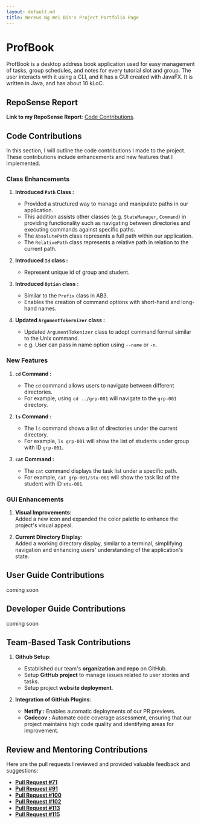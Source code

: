 ```yaml
---
layout: default.md
title: Nereus Ng Wei Bin's Project Portfolio Page
---
```


# ProfBook

ProfBook is a desktop address book application used for easy management of tasks, group schedules, and notes for every tutorial slot and group. The user interacts with it using a CLI, and it has a GUI created with JavaFX. It is written in Java, and has about 10 kLoC.

## RepoSense Report

**Link to my RepoSense Report**: [Code Contributions](https://nus-cs2103-ay2324s1.github.io/tp-dashboard/?search=nereuswb922&breakdown=false&sort=groupTitle%20dsc&sortWithin=title&since=2023-09-22&timeframe=commit&mergegroup=&groupSelect=groupByRepos).

## Code Contributions

In this section, I will outline the code contributions I made to the project. These contributions include enhancements and new features that I implemented. 

### Class Enhancements

1. **Introduced `Path` Class :**
    - Provided a structured way to manage and manipulate paths in our application.
    - This addition assists other classes (e.g. `StateManager`, `Command`) in providing functionality such as navigating between directories and executing commands against specific paths.
    -  The `AbsolutePath` class represents a full path within our application.
    - The `RelativePath` class represents a relative path in relation to the current path.

2. **Introduced `Id` class :**
   - Represent unique id of group and student.

2. **Introduced `Option` class :**
   - Similar to the `Prefix` class in AB3.
    - Enables the creation of command options with short-hand and long-hand names.

3. **Updated `ArgumentTokernizer` class :**
    - Updated `ArgumentTokenizer` class to adopt command format similar to the Unix command.
    - e.g. User can pass in name option using `--name` or  `-n`.

### New Features
1. **`cd` Command :**
    - The `cd` command allows users to navigate between different directories.
    - For example, using `cd ../grp-001` will navigate to the `grp-001` directory.

2. **`ls` Command :**
    - The `ls` command shows a list of directories under the current directory.
    - For example, `ls grp-001` will show the list of students under group with ID `grp-001`.

3. **`cat` Command :**
    - The `cat` command displays the task list under a specific path.
    - For example, `cat grp-001/stu-001` will show the task list of the student with ID `stu-001`.

### GUI Enhancements
1. **Visual Improvements**:  
Added a new icon and expanded the color palette to enhance the project's visual appeal.

2. **Current Directory Display**:  
Added a working directory display, similar to a terminal, simplifying navigation and enhancing users' understanding of the application's state.

## User Guide Contributions
coming soon

## Developer Guide Contributions
coming soon

## Team-Based Task Contributions

1. **Github Setup**:
   - Established our team's **organization** and **repo** on GitHub.
   - Setup **GitHub project** to manage issues related to user stories and tasks.
   - Setup project **website deployment**.

3. **Integration of GitHub Plugins**:
   - **Netifly :** Enables automatic deployments of our PR previews.
   - **Codecov :** Automate code coverage assessment, ensuring that our project maintains high code quality and identifying areas for improvement.
  
## Review and Mentoring Contributions

Here are the pull requests I reviewed and provided valuable feedback and suggestions:
- **[Pull Request #71](https://github.com/AY2324S1-CS2103T-W15-2/tp/pull/71)**
- **[Pull Request #91](https://github.com/AY2324S1-CS2103T-W15-2/tp/pull/91)**
- **[Pull Request #100](https://github.com/AY2324S1-CS2103T-W15-2/tp/pull/100)**
- **[Pull Request #102](https://github.com/AY2324S1-CS2103T-W15-2/tp/pull/102)**
- **[Pull Request #113](https://github.com/AY2324S1-CS2103T-W15-2/tp/pull/113)**
- **[Pull Request #115](https://github.com/AY2324S1-CS2103T-W15-2/tp/pull/115)**
